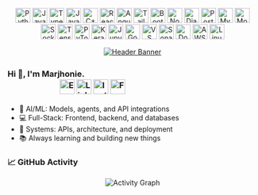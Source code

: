 <!-- This is the new, cleaner, non-table format for skills -->
<p align="center">
  <!-- Languages -->
  <a href="https://www.python.org" target="_blank" rel="noreferrer"><img src="https://img.icons8.com/color/48/python--v1.png" alt="Python" height="30"/></a> 
  <a href="https://developer.mozilla.org/en-US/docs/Web/JavaScript" target="_blank" rel="noreferrer"><img src="https://img.icons8.com/color/48/javascript.png" alt="JavaScript" height="30"/></a> 
  <a href="https://www.typescriptlang.org/" target="_blank" rel="noreferrer"><img src="https://img.icons8.com/color/48/typescript.png" alt="TypeScript" height="30"/></a> 
  <a href="https://www.java.com" target="_blank" rel="noreferrer"><img src="https://img.icons8.com/color/48/java-coffee-cup-logo.png" alt="Java" height="30"/></a> 
  <a href="https://isocpp.org/" target="_blank" rel="noreferrer"><img src="https://img.icons8.com/color/48/c-plus-plus-logo.png" alt="C++" height="30"/></a> 
  <!-- Frontend -->
  <a href="https://react.dev/" target="_blank" rel="noreferrer"><img src="https://img.icons8.com/color/48/react-native.png" alt="React" height="30"/></a> 
  <a href="https://angular.io/" target="_blank" rel="noreferrer"><img src="https://img.icons8.com/color/48/angularjs.png" alt="Angular" height="30"/></a> 
  <a href="https://tailwindcss.com/" target="_blank" rel="noreferrer"><img src="https://img.icons8.com/color/48/tailwind_css.png" alt="Tailwind CSS" height="30"/></a> 
  <a href="https://getbootstrap.com/" target="_blank" rel="noreferrer"><img src="https://img.icons8.com/color/48/bootstrap.png" alt="Bootstrap" height="30"/></a> 
  <!-- Backend -->
  <a href="https://nodejs.org" target="_blank" rel="noreferrer"><img src="https://img.icons8.com/fluency/48/node-js.png" alt="Node.js" height="30"/></a> 
  <a href="https://www.djangoproject.com/" target="_blank" rel="noreferrer"><img src="https://img.icons8.com/external-tal-revivo-color-tal-revivo/24/external-django-a-high-level-python-web-framework-that-encourages-rapid-development-logo-color-tal-revivo.png" alt="Django" height="30"/></a> 
  <!-- Databases & ORMs -->
  <a href="https://www.postgresql.org" target="_blank" rel="noreferrer"><img src="https://img.icons8.com/color/48/postgreesql.png" alt="PostgreSQL" height="30"/></a> 
  <a href="https://www.prisma.io/" target="_blank" rel="noreferrer"><img src="https://img.icons8.com/external-those-icons-flat-those-icons/24/external-MySQL-programming-and-development-those-icons-flat-those-icons.png" alt="MySql" height="30"/></a> 
  <a href="https://www.mongodb.com/" target="_blank" rel="noreferrer"><img src="https://img.icons8.com/color/48/mongo-db.png" alt="MongoDB" height="30"/></a> 
  <a href="https://socket.io/" target="_blank" rel="noreferrer"><img src="https://img.icons8.com/color/48/supabase.png" alt="Socket.io" height="30"/></a> 
  <!-- AI / ML -->
  <a href="https://www.tensorflow.org" target="_blank" rel="noreferrer"><img src="https://img.icons8.com/color/48/tensorflow.png" alt="TensorFlow" height="30"/></a> 
  <a href="https://pytorch.org/" target="_blank" rel="noreferrer"><img src="https://img.icons8.com/fluency/48/pytorch.png" alt="PyTorch" height="30"/></a> 
  <a href="https://keras.io/" target="_blank" rel="noreferrer"><img src="https://img.icons8.com/external-others-inmotus-design/67/FA5252/external-K-alphabet-others-inmotus-design.png" alt="Keras" height="30"/></a> 
  <!-- AI / ML Tools -->
  <a href="https://opencv.org/" target="_blank" rel="noreferrer"><img src="https://img.icons8.com/fluency/48/jupyter.png" alt="Jupyter Lab" height="30"/></a> 
  <a href="https://colab.research.google.com/" target="_blank" rel="noreferrer"><img src="https://img.icons8.com/color/48/google-colab.png" alt="Google Colab" height="30"/></a> 
  <!-- Tools & Platforms -->
  <a href="https://code.visualstudio.com/" target="_blank" rel="noreferrer"><img src="https://img.icons8.com/color/48/visual-studio-code-2019.png" alt="VS Code" height="30"/></a> 
  <a href="https://www.sonarsource.com/products/sonarlint/" target="_blank" rel="noreferrer"><img src="https://img.icons8.com/fluency/48/android-studio--v2.png" alt="SonarLint" height="30"/></a> 
  <a href="https://www.docker.com/" target="_blank" rel="noreferrer"><img src="https://img.icons8.com/color/48/docker.png" alt="Docker" height="30"/></a> 
  <a href="https://aws.amazon.com" target="_blank" rel="noreferrer"><img src="https://img.icons8.com/color/48/amazon-web-services.png" alt="AWS" height="30"/></a> 
  <a href="https://www.linux.org/" target="_blank" rel="noreferrer"><img src="https://img.icons8.com/color/48/linux--v1.png" alt="Linux" height="30"/></a> 

</p>

<p align="center">
  <a href="https://github.com/marjhonie-siasol">
    <!-- Corrected 'section' parameter -->
    <img src="https://capsule-render.vercel.app/api?type=wave&color=3b82f6&height=150§ion=header&text=Softwareㅤ|ㅤAiㅤEngineer&fontSize=60&animation=fadeIn&fontColor=ffffff" alt="Header Banner"/>
    
  </a>
</p>


  ### Hi 👋, I'm Marjhonie.ㅤㅤㅤㅤㅤㅤㅤㅤㅤㅤㅤㅤㅤㅤㅤㅤㅤㅤㅤㅤㅤㅤㅤㅤㅤㅤㅤㅤㅤㅤ<a href="siasolmarjhonie@gmail.com"><img src="https://img.icons8.com/color/48/gmail-new.png" alt="Email" width="30"/></a> <a href="https://www.linkedin.com/in/marjhonie-siasol/"><img src="https://img.icons8.com/color/48/linkedin.png" alt="LinkedIn" width="30"/></a> <a href="https://www.instagram.com/marjhonie.dev/"><img src="https://img.icons8.com/fluency/48/instagram-new.png" alt="Instagram" width="30"/></a> <a href="https://www.facebook.com/marjhonie.dev"><img src="https://img.icons8.com/color/48/facebook-new.png" alt="Facebook" width="30"/></a>

- 🤖 AI/ML: Models, agents, and API integrations  
- 💻 Full-Stack: Frontend, backend, and databases  
- 🧱 Systems: APIs, architecture, and deployment  
- 📚 Always learning and building new things



### 📈 GitHub Activity

<!-- Activity Graph -->
<p align="center">
  <img src="https://github-readme-activity-graph.vercel.app/graph?username=marjhonie-siasol&bg_color=1a1b27&color=79ff97&line=79ff97&point=ffffff&area=true&hide_border=true" alt="Activity Graph"/>
</p>
